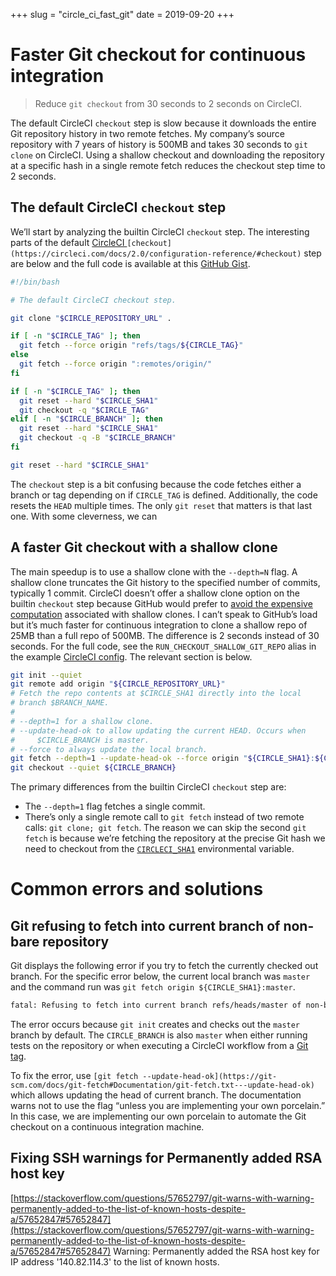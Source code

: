 +++
slug = "circle_ci_fast_git"
date = 2019-09-20
+++

# Faster Git checkout for continuous integration

> Reduce `git checkout` from 30 seconds to 2 seconds on CircleCI.

The default CircleCI `checkout` step is slow because it downloads the
entire Git repository history in two remote fetches. My company’s
source repository with 7 years of history is 500MB and takes 30
seconds to `git clone` on CircleCI. Using a shallow checkout and downloading the repository at a specific hash in a single remote fetch reduces the checkout step time to 2 seconds.

## The default CircleCI `checkout` step

We’ll start by analyzing the builtin CircleCI `checkout` step. The
interesting parts of the default [CircleCI ](https://circleci.com/docs/2.0/configuration-reference/#checkout)`[checkout](https://circleci.com/docs/2.0/configuration-reference/#checkout)`
step are below and the full code is available at this [GitHub Gist](https://gist.github.com/jschaf/31d88678cbf733e9bb749ec0afdcc418).

```bash
#!/bin/bash

# The default CircleCI checkout step.

git clone "$CIRCLE_REPOSITORY_URL" .

if [ -n "$CIRCLE_TAG" ]; then
  git fetch --force origin "refs/tags/${CIRCLE_TAG}"
else
  git fetch --force origin ":remotes/origin/"
fi

if [ -n "$CIRCLE_TAG" ]; then
  git reset --hard "$CIRCLE_SHA1"
  git checkout -q "$CIRCLE_TAG"
elif [ -n "$CIRCLE_BRANCH" ]; then
  git reset --hard "$CIRCLE_SHA1"
  git checkout -q -B "$CIRCLE_BRANCH"
fi

git reset --hard "$CIRCLE_SHA1"
```

The `checkout` step is a bit confusing because the code fetches either
a branch or tag depending on if `CIRCLE_TAG` is defined.
Additionally, the code resets the `HEAD` multiple times. The only `git reset` that matters is that last one. With some cleverness, we can

## A faster Git checkout with a shallow clone

The main speedup is to use a shallow clone with the `--depth=N`
flag. A shallow clone truncates the Git history to the specified
number of commits, typically 1 commit. CircleCI doesn’t offer a
shallow clone option on the builtin `checkout` step because GitHub
would prefer to [avoid the expensive computation](https://github.com/circleci/circleci-docs/issues/2040#issuecomment-368129275)
associated with shallow clones. I can’t speak to GitHub’s load but
it’s much faster for continuous integration to clone a shallow repo of
25MB than a full repo of 500MB. The difference is 2 seconds instead
of 30 seconds. For the full code, see the
`RUN_CHECKOUT_SHALLOW_GIT_REPO` alias in the example [CircleCI config](https://github.com/jschaf/ci_speed_test/blob/master/.circleci/config.yml). The
relevant section is below.

```bash
git init --quiet
git remote add origin "${CIRCLE_REPOSITORY_URL}"
# Fetch the repo contents at $CIRCLE_SHA1 directly into the local
# branch $BRANCH_NAME.
#
# --depth=1 for a shallow clone.
# --update-head-ok to allow updating the current HEAD. Occurs when
#     $CIRCLE_BRANCH is master.
# --force to always update the local branch.
git fetch --depth=1 --update-head-ok --force origin "${CIRCLE_SHA1}:${CIRCLE_BRANCH}"
git checkout --quiet ${CIRCLE_BRANCH}
```

The primary differences from the builtin CircleCI `checkout` step are:

- The `--depth=1` flag fetches a single commit.
- There’s only a single remote call to `git fetch` instead of two
  remote calls: `git clone; git fetch`. The reason we can skip the
  second `git fetch` is because we’re fetching the repository at the
  precise Git hash we need to checkout from the
  [`CIRCLECI_SHA1`](https://circleci.com/docs/2.0/env-vars/)
  environmental variable.

# Common errors and solutions

## Git refusing to fetch into current branch of non-bare repository

Git displays the following error if you try to fetch the currently
checked out branch. For the specific error below, the current local
branch was `master` and the command run was `git fetch origin ${CIRCLE_SHA1}:master`.

```bash
fatal: Refusing to fetch into current branch refs/heads/master of non-bare repository
```

The error occurs because `git init` creates and checks out the
`master` branch by default. The `CIRCLE_BRANCH` is also `master` when
either running tests on the repository or when executing a CircleCI
workflow from a [Git
tag](https://circleci.com/docs/2.0/workflows/#executing-workflows-for-a-git-tag).

To fix the error, use `[git fetch --update-head-ok](https://git-scm.com/docs/git-fetch#Documentation/git-fetch.txt---update-head-ok)`
which allows updating the head of current branch. The documentation
warns not to use the flag “unless you are implementing your own
porcelain.” In this case, we are implementing our own porcelain to
automate the Git checkout on a continuous integration machine.

## Fixing SSH warnings for Permanently added RSA host key

[https://stackoverflow.com/questions/57652797/git-warns-with-warning-permanently-added-to-the-list-of-known-hosts-despite-a/57652847#57652847](https://stackoverflow.com/questions/57652797/git-warns-with-warning-permanently-added-to-the-list-of-known-hosts-despite-a/57652847#57652847)
Warning: Permanently added the RSA host key for IP address '140.82.114.3' to the list of known hosts.
